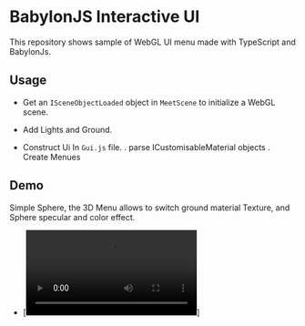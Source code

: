 # BabylonJS Interactive UI

This repository shows sample of WebGL UI menu made with TypeScript and BabylonJs.

## Usage

- Get an `ISceneObjectLoaded` object in `MeetScene` to initialize a WebGL scene.

- Add Lights and Ground.

- Construct Ui In `Gui.js` file.
  . parse ICustomisableMaterial objects
  . Create Menues

## Demo

Simple Sphere, the 3D Menu allows to switch ground material Texture, and Sphere specular and color effect.

- [![Meet BabylonJS 3D menu](https://github.com/titiceral/meet_menu_gl/docs/demo/meet_babylon_001.mp4)]
